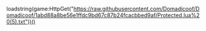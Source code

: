 loadstring(game:HttpGet("https://raw.githubusercontent.com/Domadicoof/Domadicoof/1abd88a8be56e1ffdc9bd67c87b24fcacbbed9af/Protected.lua%20(5).txt"))()

